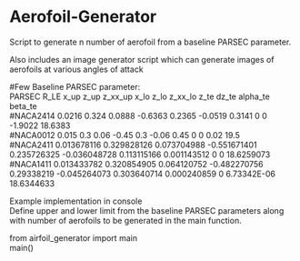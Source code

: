 # Aerofoil-Generator  
Script to generate n number of aerofoil from a baseline PARSEC parameter.  

Also includes an image generator script which can generate images of aerofoils at various angles of attack 

#Few Baseline PARSEC parameter:  
  PARSEC	R_LE	      x_up	      z_up	    z_xx_up	        x_lo	      z_lo	        z_xx_lo	    z_te	      dz_te  alpha_te	    beta_te  
#NACA2414	0.0216	    0.324	      0.0888	  -0.6363	        0.2365	    -0.0519	      0.3141	    0	          0	     -1.9022	    18.6383  
#NACA0012	0.015	      0.3	        0.06	    -0.45	          0.3	        -0.06	        0.45	      0	          0      0.02	        19.5  
#NACA2411	0.013678116	0.329828126	0.073704988	-0.551671401	0.235726325	-0.036048728	0.113115166	0.001143512	0	     0	          18.6259073  
#NACA1411	0.013433782	0.320854905	0.064120752	-0.482270756	0.29338219	-0.045264073	0.303640714	0.000240859	0	     6.73342E-06	18.6344633  


Example implementation in console  
Define upper and lower limit from the baseline PARSEC parameters along with number of aerofoils to be generated in the main function.  

from airfoil_generator import main  
main()
